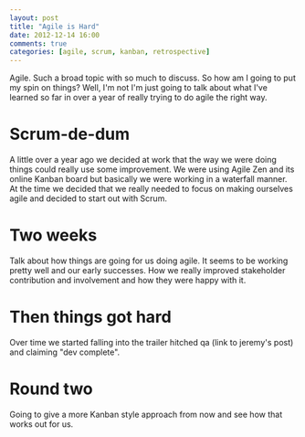 ```yaml
---
layout: post
title: "Agile is Hard"
date: 2012-12-14 16:00
comments: true
categories: [agile, scrum, kanban, retrospective]
---
```


Agile. Such a broad topic with so much to discuss. So how am I going to put my spin on things? Well, I'm not I'm just going to talk about what I've learned so far in over a year of really trying to do agile the right way.

# Scrum-de-dum

A little over a year ago we decided at work that the way we were doing things could really use some improvement. We were using Agile Zen and its online Kanban board but basically we were working in a waterfall manner. At the time we decided that we really needed to focus on making ourselves agile and decided to start out with Scrum.

# Two weeks

Talk about how things are going for us doing agile. It seems to be working pretty well and our early successes. How we really improved stakeholder contribution and involvement and how they were happy with it.

# Then things got hard

Over time we started falling into the trailer hitched qa (link to jeremy's post) and claiming "dev complete".

# Round two

Going to give a more Kanban style approach from now and see how that works out for us.
